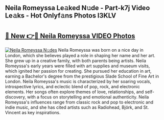 ## Neila Romeyssa Le𝚊ked N𝚞de - Part-k7j Video Le𝚊ks - Hot Onlyf𝚊ns Photos I3KLV

# <h2><a href="http://ac43177.deff.icu/?id=Neila+Romeyssa">🔗 New 👉🔴 Neila Romeyssa VIDEO Photos</a></h2>

[![Neila Romeyssa N𝚞des](https://i.imgur.com/rIISA9y.gif)](http://ac43177.deff.icu/?id=Neila+Romeyssa)
Neila Romeyssa was born on a nice day in London, which she believes played a role in shaping her name and her art. She grew up in a creative family, with both parents being artists. Neila Romeyssa's early years were filled with art supplies and museum visits, which ignited her passion for creating. She pursued her education in art, earning a Bachelor's degree from the prestigious Slade School of Fine Art in London. Neila Romeyssa's music is characterized by her soaring vocals, introspective lyrics, and eclectic blend of pop, rock, and electronic elements. Her songs often explore themes of love, relationships, and self-discovery, with a focus on storytelling and emotional authenticity. Neila Romeyssa's influences range from classic rock and pop to electronic and indie music, and she has cited artists such as Radiohead, Björk, and St. Vincent as key inspirations.
